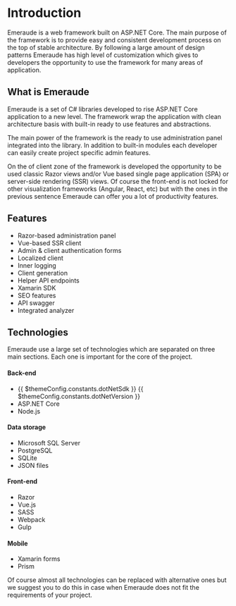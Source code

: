 # Introduction

Emeraude is a web framework built on ASP.NET Core. The main purpose of the framework 
is to provide easy and consistent development process on the top of stable architecture. 
By following a large amount of design patterns Emeraude has high level of customization which 
gives to developers the opportunity to use the framework for many areas of application.

## What is Emeraude

Emeraude is a set of C# libraries developed to rise ASP.NET Core application to a new level. 
The framework wrap the application with clean architecture basis with built-in ready to use 
features and abstractions.

The main power of the framework is the ready to use administration panel integrated into the 
library. In addition to built-in modules each developer can easily create project specific 
admin features.

On the of client zone of the framework is developed the opportunity to be used classic Razor 
views and/or Vue based single page application (SPA) or server-side rendering (SSR) views. Of 
course the front-end is not locked for other visualization frameworks (Angular, React, etc) but with the ones in the 
previous sentence Emeraude can offer you a lot of productivity features. 

## Features

- Razor-based administration panel
- Vue-based SSR client
- Admin & client authentication forms
- Localized client
- Inner logging
- Client generation
- Helper API endpoints
- Xamarin SDK
- SEO features
- API swagger
- Integrated analyzer

## Technologies

Emeraude use a large set of technologies which are separated on three main sections. Each one 
is important for the core of the project.  

#### Back-end
- {{ $themeConfig.constants.dotNetSdk }} {{ $themeConfig.constants.dotNetVersion }}
- ASP.NET Core
- Node.js

#### Data storage
- Microsoft SQL Server
- PostgreSQL
- SQLite
- JSON files

#### Front-end
- Razor
- Vue.js
- SASS
- Webpack
- Gulp

#### Mobile
- Xamarin forms
- Prism

Of course almost all technologies can be replaced with alternative ones but we suggest you to 
do this in case when Emeraude does not fit the requirements of your project.